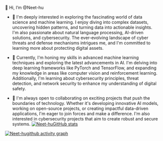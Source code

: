 👋 Hi, I’m @Neet-hu
- 👀  I'm deeply interested in exploring the fascinating world of data science and machine learning. I enjoy diving into complex datasets, uncovering hidden patterns, and turning data into actionable insights. I'm also passionate about natural language processing, AI-driven solutions, and cybersecurity. The ever-evolving landscape of cyber threats and defense mechanisms intrigues me, and I'm committed to learning more about protecting digital assets.

- 🌱 Currently, I'm honing my skills in advanced machine learning techniques and exploring the latest advancements in AI. I'm delving into deep learning frameworks like PyTorch and TensorFlow, and expanding my knowledge in areas like computer vision and reinforcement learning. Additionally, I'm learning about cybersecurity principles, threat detection, and network security to enhance my understanding of digital safety.
- 💞️ I'm always open to collaborating on exciting projects that push the boundaries of technology. Whether it's developing innovative AI models, working on open-source projects, or creating impactful data-driven applications, I'm eager to join forces and make a difference. I'm also interested in cybersecurity projects that aim to create robust and secure systems.
[![Neet-huGitHub stats](https://github-readme-stats.vercel.app/api?username=Neet-hu)](https://github.com/Neet-hu/github-readme-stats)

[![Neet-hugithub activity graph](https://github-readme-activity-graph.vercel.app/graph?username=Neet-hu)](https://github.com/Neet-hu/github-readme-activity-graph)
